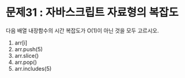 # 문제31 : 자바스크립트 자료형의 복잡도

다음 배열 내장함수의 시간 복잡도가 O(1)이 아닌 것을 모두 고르시오.

1)  arr[i]
2)  arr.push(5)
3)  arr.slice()
4)  arr.pop()
5)  arr.includes(5)